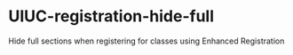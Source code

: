 # UIUC-registration-hide-full
Hide full sections when registering for classes using Enhanced Registration

